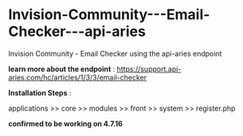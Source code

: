 # Invision-Community---Email-Checker---api-aries
Invision Community - Email Checker using the api-aries endpoint

**learn more about the endpoint** :
https://support.api-aries.com/hc/articles/1/3/3/email-checker

**Installation Steps** :

applications >> core >> modules >> front >> system >> register.php

**confirmed to be working on 4.7.16** 
